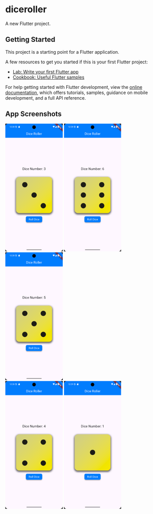 # diceroller

A new Flutter project.

## Getting Started

This project is a starting point for a Flutter application.

A few resources to get you started if this is your first Flutter project:

- [Lab: Write your first Flutter app](https://docs.flutter.dev/get-started/codelab)
- [Cookbook: Useful Flutter samples](https://docs.flutter.dev/cookbook)

For help getting started with Flutter development, view the
[online documentation](https://docs.flutter.dev/), which offers tutorials,
samples, guidance on mobile development, and a full API reference.

## App Screenshots

<img src="./assets/screenshots/ss01.png" height=400> <img src="./assets/screenshots/ss02.png" height=400> <img src="./assets/screenshots/ss03.png" height=400> <br>
<img src="./assets/screenshots/ss04.png" height=400> <img src="./assets/screenshots/ss05.png" height=400>
